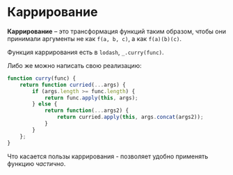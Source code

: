 # Каррирование

**Каррирование** – это трансформация функций таким образом, 
чтобы они принимали аргументы не как `f(a, b, c)`, а как `f(a)(b)(c)`.

Функция каррирования есть в `lodash`, `_.curry(func)`. 

Либо же можно написать свою реализацию:

```js
function curry(func) {
    return function curried(...args) {
        if (args.length >= func.length) {
            return func.apply(this, args);
        } else {
            return function(...args2) {
                return curried.apply(this, args.concat(args2));
            }
        }
    };
}
```

Что касается пользы каррирования - позволяет удобно применять функцию *частично*.